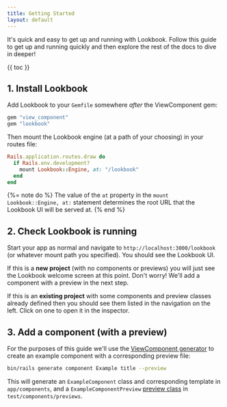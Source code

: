 ```yaml
---
title: Getting Started
layout: default
---
```


It's quick and easy to get up and running with Lookbook.
Follow this guide to get up and running quickly and then explore the rest of the docs to dive in deeper!

{{ toc }}

## 1. Install Lookbook

Add Lookbook to your `Gemfile` somewhere *after* the ViewComponent gem:

```ruby
gem "view_component"
gem "lookbook"
```

Then mount the Lookbook engine (at a path of your choosing) in your routes file:

```ruby
Rails.application.routes.draw do
  if Rails.env.development?
    mount Lookbook::Engine, at: "/lookbook"
  end
end
```

{%= note do %}
The value of the `at` property in the `mount Lookbook::Engine, at:` statement determines the root URL that the Lookbook UI will be served at.
{% end %}

## 2. Check Lookbook is running

Start your app as normal and navigate to `http://localhost:3000/lookbook` (or whatever mount path you specified). You should see the Lookbook UI.

If this is a **new project** (with no components or previews) you will just see the Lookbook welcome screen at this point. Don't worry! We'll add a component with a preview in the next step.

If this is an **existing project** with some components and preview classes already defined then you should see them listed in the navigation on the left. Click on one to open it in the inspector.

## 3. Add a component (with a preview)

For the purposes of this guide we'll use the [ViewComponent generator](https://viewcomponent.org/guide/generators.html#generate-a-preview) to create an example component with a corresponding preview file:

```bash
bin/rails generate component Example title --preview
```

This will generate an `ExampleComponent` class and corresponding template in `app/components`, and a `ExampleComponentPreview` [preview class](https://viewcomponent.org/guide/previews.html#previews) in `test/components/previews`.


